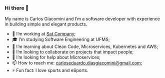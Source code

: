 ### Hi there 👋

My name is Carlos Giacomini and I’m a software developer with experience in building simple and elegant products.

- 🔭 I’m working at [Sat Company](https://www.satcompany.com.br/);
- 🎓 I’m studying Software Engineering at UFMS;
- 🌱 I’m learning about Clean Code, Microservices, Kubernetes and AWS;
- 👯 I’m looking to collaborate on projects that impact people;
- 🤔 I’m looking for help about Microservices;
- 📫 How to reach me: [carloseduardo.diasgiacomini@gmail.com](mailto:carloseduardo.diasgiacomini@gmail.com);
- ⚡ Fun fact: I love sports and eSports.
